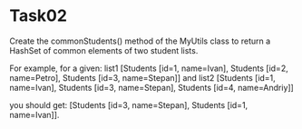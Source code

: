 # Task02

Create the commonStudents() method of the MyUtils class to return a HashSet of common elements of two student lists.

For example, for a given:
list1 [Students [id=1, name=Ivan], Students [id=2, name=Petro], Students [id=3, name=Stepan]]
and
list2 [Students [id=1, name=Ivan], Students [id=3, name=Stepan], Students [id=4, name=Andriy]]

you should get:
[Students [id=3, name=Stepan], Students [id=1, name=Ivan]].
